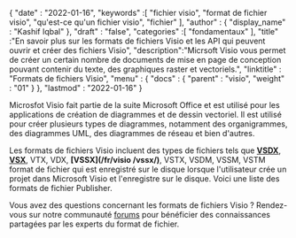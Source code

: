 {
  "date" : "2022-01-16",
  "keywords" :[ "fichier visio", "format de fichier visio", "qu'est-ce qu'un fichier visio", "fichier" ],
  "author" : {
    "display_name" : "Kashif Iqbal"
},
  "draft" : "false",
  "categories" :[ "fondamentaux" ],
  "title" :"En savoir plus sur les formats de fichiers Visio et les API qui peuvent ouvrir et créer des fichiers Visio",
  "description":"Micrsoft Visio vous permet de créer un certain nombre de documents de mise en page de conception pouvant contenir du texte, des graphiques raster et vectoriels.",
  "linktitle" : "Formats de fichiers Visio",
  "menu" : {
    "docs" : {
      "parent" : "visio",
      "weight" : "01"
}
},
  "lastmod" : "2022-01-16"
}

Microsfot Visio fait partie de la suite Microsoft Office et est utilisé pour les applications de création de diagrammes et de dessin vectoriel. Il est utilisé pour créer plusieurs types de diagrammes, notamment des organigrammes, des diagrammes UML, des diagrammes de réseau et bien d'autres.

Les formats de fichiers Visio incluent des types de fichiers tels que **[VSDX](/fr/visio/vsdx/)**, **[VSX](/fr/visio/vsx/)**, VTX, VDX, **[VSSX](/fr/visio /vssx/)**, VSTX, VSDM, VSSM, VSTM format de fichier qui est enregistré sur le disque lorsque l'utilisateur crée un projet dans Microsoft Visio et l'enregistre sur le disque. Voici une liste des formats de fichier Publisher.

Vous avez des questions concernant les formats de fichiers Visio ? Rendez-vous sur notre communauté [forums](https://forum.fileformat.com/c/visio/) pour bénéficier des connaissances partagées par les experts du format de fichier.


